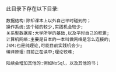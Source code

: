 此目录下存在以下目录:

    数据结构:除却课本上以外自己平时碰到的；
    操作系统:这个碰的较少,实践机会较少;
    关系型数据库:大学所学的基础,以及平时自己的积累;
    计算机网络:主要是日本的一本叫做网络是怎么连接的;
    JVM:也是纯理论,可能目前实践机会少;
    编译原理:目前正在读中;理论较难;
    
    陆续会增加其他的:例如NoSql，以及其他的书；
   
